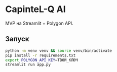 # CapinteL-Q AI

MVP на Streamlit + Polygon API.

## Запуск
```bash
python -m venv venv && source venv/bin/activate
pip install -r requirements.txt
export POLYGON_API_KEY=ТВОЙ_КЛЮЧ
streamlit run app.py
```